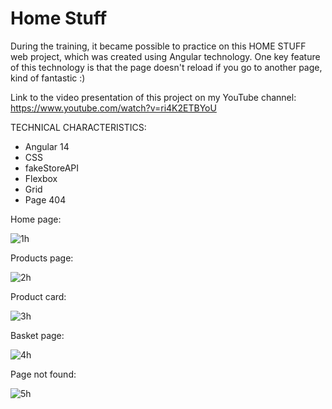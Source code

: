 # Home Stuff
During the training, it became possible to practice on this HOME STUFF web project, which was created using Angular technology. One key feature of this technology is that the page doesn't reload if you go to another page, kind of fantastic :)

Link to the video presentation of this project on my YouTube channel: <br/>
https://www.youtube.com/watch?v=ri4K2ETBYoU

TECHNICAL CHARACTERISTICS:
- Angular 14
- CSS
- fakeStoreAPI
- Flexbox
- Grid
- Page 404

Home page:

![1h](https://user-images.githubusercontent.com/87872240/185621541-ce52a63c-f03c-4315-8a2e-f4d11bc62f77.png)

Products page:

![2h](https://user-images.githubusercontent.com/87872240/185621612-d3acbbce-152c-4717-a371-9d972569aa14.png)

Product card:

![3h](https://user-images.githubusercontent.com/87872240/185621700-ecf139e7-157c-45ec-ba63-c9df72bc3bf2.png)

Basket page: 

![4h](https://user-images.githubusercontent.com/87872240/185621777-ea349f8a-6407-4509-928e-4c97761f93f3.png)

Page not found:

![5h](https://user-images.githubusercontent.com/87872240/185621863-1dd42601-2d9e-43b3-8897-76556e141362.png)
